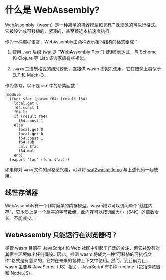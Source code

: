 # 什么是 WebAssembly?

WebAssembly（wasm）是一种简单的机器模型和具有广泛规范的可执行格式。它被设计成可移植的、紧凑的，甚至接近本机速度执行。

作为一种编程语言，WebAssembly由两种表示相同结构的格式组成：

1. 使用 `.wat` 后缀 (wat 是 "**W**eb**A**ssembly **T**ext") 使用S表达式，与 Scheme 和 Clojure 等 Lisp 语言家族有些相似。

2. `.wasm` 二进制格式的级别较低，直接供 wasm 虚拟机使用。它在概念上类似于 ELF 和 Mach-O。

作为参考，以下是 `wat` 中的阶乘函数：
```
(module
  (func $fac (param f64) (result f64)
    local.get 0
    f64.const 1
    f64.lt
    if (result f64)
      f64.const 1
    else
      local.get 0
      local.get 0
      f64.const 1
      f64.sub
      call $fac
      f64.mul
    end)
  (export "fac" (func $fac)))
```

如果你对 `wasm` 文件的风格感兴趣，可以将
[wat2wasm demo](https://webassembly.github.io/wabt/demo/wat2wasm)
与上述代码一起使用。

## 线性存储器
WebAssembly有一个非常简单的内存模型。wasm模块可以访问单个“线性内存”，它本质上是一个扁平的字节数组。此内存可以按页面大小（64K）的倍数增长。不能减少。

## WebAssembly 只能运行在浏览器吗？
尽管 wasm 目前在 JavaScript 和 Web 社区中引起了广泛的关注，但它并没有对其宿主环境做出任何假设。因此，推测 wasm 将成为一种“可移植的可执行文件”格式是有意义的，它将在未来的各种上下文中使用。然而，到目前为止，wasm 主要与 JavaScript（JS）相关，JavaScript 有多种 runtime（包括浏览器和 Node.JS）。
